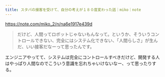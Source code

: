 ```yaml
---
title: スタバの接客を受けて、自分の考えが１８０度変わった話｜miko｜note
---
```


https://note.com/miko_2/n/na6e1917e439d

> だけど、人間ってロボットじゃないもんなって。というか、そういうコントロールできない、完全にはシステム化できない、「人間らしさ」が生んだ、いい接客だなーって思ったんです。

エンジニアやってて、システムは完全にコントロールすべきだけど、開発する人はやっぱり人間なのでこういう意識を忘れちゃいけないなー、って思ったりする。

